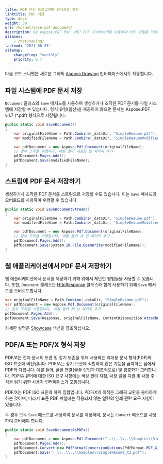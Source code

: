 ```yaml
---
title: PDF 문서 프로그래밍 방식으로 저장
linktitle: PDF 저장
type: docs
weight: 30
url: /ko/net/save-pdf-document/
description: C# Aspose.PDF for .NET PDF 라이브러리를 사용하여 PDF 파일을 저장하는 방법을 알아보세요. 파일 시스템, 스트림 및 웹 애플리케이션에 PDF 문서 저장하기.
aliases:
    - /net/saving/
lastmod: "2021-06-05"
sitemap:
    changefreq: "monthly"
    priority: 0.7
---
```


다음 코드 스니펫은 새로운 그래픽 [Aspose.Drawing](/pdf/ko/net/drawing/) 인터페이스에서도 작동합니다.

## 파일 시스템에 PDF 문서 저장

`Document` 클래스의 `Save` 메서드를 사용하여 생성하거나 조작한 PDF 문서를 파일 시스템에 저장할 수 있습니다.
형식 유형(옵션)을 제공하지 않으면 문서는 Aspose.PDF v.1.7 (*.pdf) 형식으로 저장됩니다.

```csharp
public static void SaveDocument()
{
    var originalFileName = Path.Combine(_dataDir, "SimpleResume.pdf");
    var modifiedFileName = Path.Combine(_dataDir, "SimpleResumeModified.pdf");

    var pdfDocument = new Aspose.Pdf.Document(originalFileName);
    // 일부 조작을 수행하다, 예를 들어 새로운 빈 페이지 추가
    pdfDocument.Pages.Add();
    pdfDocument.Save(modifiedFileName);
}
```
## 스트림에 PDF 문서 저장하기

생성하거나 조작한 PDF 문서를 스트림으로 저장할 수도 있습니다. 이는 `Save` 메서드의 오버로드를 사용하여 수행할 수 있습니다.

```csharp
public static void SaveDocumentStream()
{
    var originalFileName = Path.Combine(_dataDir, "SimpleResume.pdf");
    var modifiedFileName = Path.Combine(_dataDir, "SimpleResumeModified.pdf");

    var pdfDocument = new Aspose.Pdf.Document(originalFileName);
    // 일부 조작을 수행합니다, 예를 들어 새 빈 페이지 추가
    pdfDocument.Pages.Add();
    pdfDocument.Save(System.IO.File.OpenWrite(modifiedFileName));
}
```

## 웹 애플리케이션에서 PDF 문서 저장하기

웹 애플리케이션에서 문서를 저장하기 위해 위에서 제안한 방법들을 사용할 수 있습니다. 또한, `Document` 클래스는 [HttpResponse](https://docs.microsoft.com/en-us/dotnet/api/system.web.httpresponse?view=netframework-4.8) 클래스와 함께 사용하기 위해 `Save` 메서드를 오버로드합니다.

```csharp
var originalFileName = Path.Combine(_dataDir, "SimpleResume.pdf");
var pdfDocument = new Aspose.Pdf.Document(originalFileName);
// 일부 조작을 수행합니다, 예를 들어 새 빈 페이지 추가
pdfDocument.Pages.Add();
pdfDocument.Save(Response, originalFileName, ContentDisposition.Attachment, new PdfSaveOptions());
```
자세한 설명은 [Showcase](/pdf/ko/net/showcases/) 섹션을 참조하십시오.

## PDF/A 또는 PDF/X 형식 저장

PDF/A는 전자 문서의 보관 및 장기 보존을 위해 사용되는 휴대용 문서 형식(PDF)의 ISO 표준화 버전입니다.
PDF/A는 장기 보관에 적합하지 않은 기능을 금지하는 점에서 PDF와 다릅니다. 예를 들어, 글꼴 연결(글꼴 삽입과 대조적으로) 및 암호화가 그러합니다. PDF/A 뷰어에 대한 ISO 요구 사항에는 색상 관리 지침, 내장 글꼴 지원 및 내장 주석을 읽기 위한 사용자 인터페이스가 포함됩니다.

PDF/X는 PDF ISO 표준의 하위 집합입니다. PDF/X의 목적은 그래픽 교환을 용이하게 하는 것이며, 따라서 표준 PDF 파일에는 적용되지 않는 일련의 인쇄 관련 요구 사항이 있습니다.

두 경우 모두 `Save` 메소드를 사용하여 문서를 저장하며, 문서는 `Convert` 메소드를 사용하여 준비해야 합니다.

```csharp
public static void SaveDocumentAsPDFx()
{
    var pdfDocument = new Aspose.Pdf.Document("..\\..\\..\\Samples\\SimpleResume.pdf");
    pdfDocument.Pages.Add();
    pdfDocument.Convert(new PdfFormatConversionOptions(PdfFormat.PDF_X_3));
    pdfDocument.Save("..\\..\\..\\Samples\\SimpleResume_X3.pdf");
}
```

